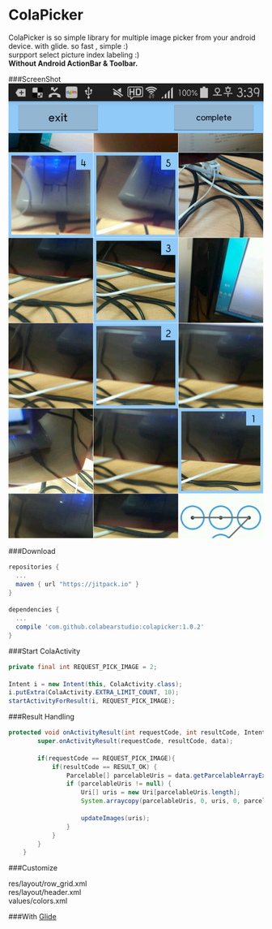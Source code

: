 ColaPicker
=====
ColaPicker is so simple library for multiple image picker from your android device.
with glide. so fast , simple :) <br>
surpport select picture index labeling :) <br>
**Without Android ActionBar & Toolbar.**

###ScreenShot
![Capture1](capture_1.png)

###Download
```gradle
repositories {
  ...
  maven { url "https://jitpack.io" }
}

dependencies {
  ...
  compile 'com.github.colabearstudio:colapicker:1.0.2'
}
```

###Start ColaActivity
```java
private final int REQUEST_PICK_IMAGE = 2;

Intent i = new Intent(this, ColaActivity.class);
i.putExtra(ColaActivity.EXTRA_LIMIT_COUNT, 10);
startActivityForResult(i, REQUEST_PICK_IMAGE);
```

###Result Handling
```java
protected void onActivityResult(int requestCode, int resultCode, Intent data) {
        super.onActivityResult(requestCode, resultCode, data);

        if(requestCode == REQUEST_PICK_IMAGE){
            if(resultCode == RESULT_OK) {
                Parcelable[] parcelableUris = data.getParcelableArrayExtra(ColaActivity.EXTRA_IMAGE_URIS);
                if (parcelableUris != null) {
                    Uri[] uris = new Uri[parcelableUris.length];
                    System.arraycopy(parcelableUris, 0, uris, 0, parcelableUris.length);

                    updateImages(uris);
                }
            }
        }
    }
```

###Customize

res/layout/row_grid.xml <br>
res/layout/header.xml <br>
values/colors.xml <br>


###With
[Glide](https://github.com/bumptech/glide/)
